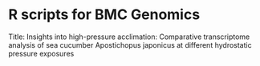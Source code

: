 # R scripts for BMC Genomics
Title: Insights into high-pressure acclimation: Comparative transcriptome analysis of sea cucumber Apostichopus japonicus at different hydrostatic pressure exposures
